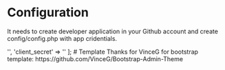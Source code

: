 # Configuration

It needs to create developer application in your Github account and create config/config.php with app cridentials.

<?php
$githubApp = [
    'client_id'         => '',
    'client_secret'     => ''
];

# Template

Thanks for VinceG for bootstrap template:
https://github.com/VinceG/Bootstrap-Admin-Theme